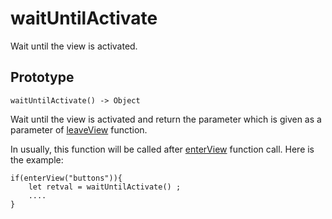 # waitUntilActivate
Wait until the view is activated.

## Prototype
````
waitUntilActivate() -> Object
````
Wait until the view is activated and return the parameter which is given as a parameter of [leaveView](https://github.com/steelwheels/KiwiCompnents/blob/master/Document/Function/leaveView.md) function.

In usually, this function will be called after [enterView](ttps://github.com/steelwheels/KiwiCompnents/blob/master/Document/Function/enterView.md) function call. 
Here is the example:

````
if(enterView("buttons")){
	let retval = waitUntilActivate() ;
	....
}
````
